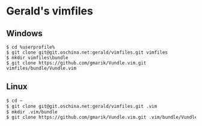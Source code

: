 Gerald's vimfiles
===

Windows
---
```
$ cd %userprofile%
$ git clone git@git.oschina.net:gerald/vimfiles.git vimfiles
$ mkdir vimfiles\bundle
$ git clone https://github.com/gmarik/Vundle.vim.git vimfiles/bundle/Vundle.vim
```

Linux
---
``` bash
$ cd ~
$ git clone git@git.oschina.net:gerald/vimfiles.git .vim
$ mkdir .vim/bundle
$ git clone https://github.com/gmarik/Vundle.vim.git .vim/bundle/Vundle.vim
```
